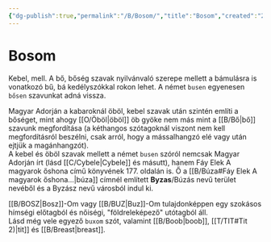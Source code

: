 ```yaml
---
{"dg-publish":true,"permalink":"/B/Bosom/","title":"Bosom","created":"2023-10-11T06:26","updated":"2024-02-10T03:39"}
---
```



# Bosom

Kebel, mell. A bő, bőség szavak nyilvánvaló szerepe mellett a bámulásra is vonatkozó bű, bá kedélyszókkal rokon lehet. A német `busen` egyenesen `bősen` szavunkat adná vissza.  

Magyar Adorján a kabaroknál öböl, kebel szavak után szintén említi a bőséget, mint ahogy [[O/Öböl\|öböl]] öb gyöke nem más mint a [[B/Bő\|bő]] szavunk megfordítása (a kéthangos szótagoknál viszont nem kell megfordításról beszélni, csak arról, hogy a mássalhangzó elé vagy után ejtjük a magánhangzót).  
A kebel és öböl szavak mellett a német `busen` szóról nemcsak Magyar Adorján írt (lásd [[C/Cybele\|Cybele]] és másutt), hanem Fáy Elek A magyarok őshona című könyvének 177. oldalán is. Ő a [[B/Búza#Fáy Elek A magyarok őshona...\|búza]] címnél említett **Byzas**/Búzás nevű terület nevéből és a Byzász nevű városból indul ki.  

[[B/BOSZ\|Bosz]]-Om vagy [[B/BUZ\|Buz]]-Om tulajdonképpen egy szokásos hímségi előtagból és nőiségi, "földreleképező" utótagból áll.  
Lásd még vele egyező `buxom` szót, valamint [[B/Boob\|boob]], [[T/TIT#Tit 2)\|tit]] és [[B/Breast\|breast]].  